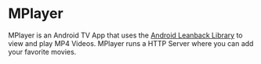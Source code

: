 # MPlayer
MPlayer is an Android TV App that uses the [Android Leanback Library](https://developer.android.com/training/tv/start/start) to view and play MP4 Videos. MPlayer runs a HTTP Server where you can add your favorite movies.